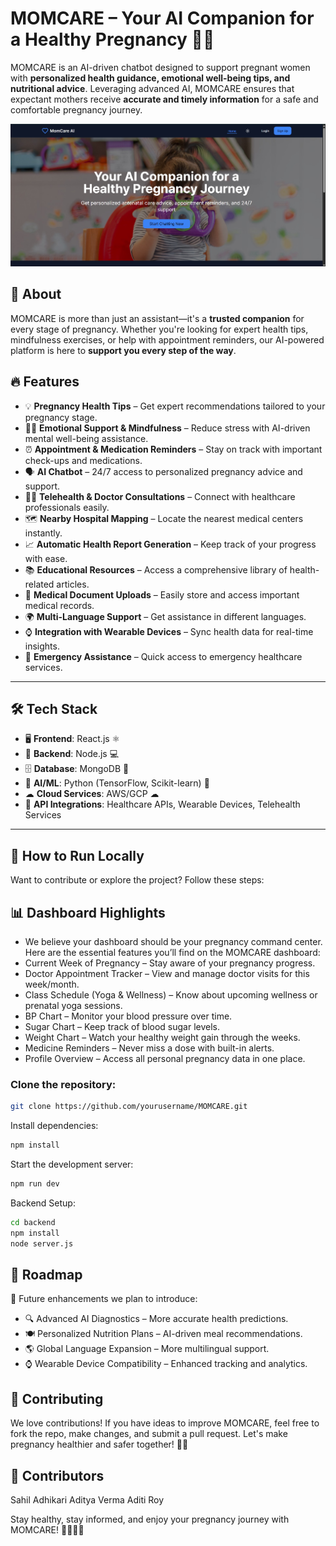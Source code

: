 # MOMCARE – Your AI Companion for a Healthy Pregnancy 🤰🤖

MOMCARE is an AI-driven chatbot designed to support pregnant women with **personalized health guidance, emotional well-being tips, and nutritional advice**. Leveraging advanced AI, MOMCARE ensures that expectant mothers receive **accurate and timely information** for a safe and comfortable pregnancy journey.

![Alt Text](mom.jpg)

## 📌 About
MOMCARE is more than just an assistant—it's a **trusted companion** for every stage of pregnancy. Whether you're looking for expert health tips, mindfulness exercises, or help with appointment reminders, our AI-powered platform is here to **support you every step of the way**.

## 🔥 Features

- 💡 **Pregnancy Health Tips** – Get expert recommendations tailored to your pregnancy stage.  
- 🧘‍♀️ **Emotional Support & Mindfulness** – Reduce stress with AI-driven mental well-being assistance.  
- ⏰ **Appointment & Medication Reminders** – Stay on track with important check-ups and medications.  
- 🗣 **AI Chatbot** – 24/7 access to personalized pregnancy advice and support.  
- 👩‍⚕️ **Telehealth & Doctor Consultations** – Connect with healthcare professionals easily.  
- 🗺 **Nearby Hospital Mapping** – Locate the nearest medical centers instantly.  
- 📈 **Automatic Health Report Generation** – Keep track of your progress with ease.  
- 📚 **Educational Resources** – Access a comprehensive library of health-related articles.  
- 📂 **Medical Document Uploads** – Easily store and access important medical records.  
- 🌍 **Multi-Language Support** – Get assistance in different languages.  
- ⌚ **Integration with Wearable Devices** – Sync health data for real-time insights.  
- 🚨 **Emergency Assistance** – Quick access to emergency healthcare services.  

---

## 🛠️ Tech Stack

- 🖥 **Frontend**: React.js ⚛️  
- 📡 **Backend**: Node.js 💻  
- 🗄 **Database**: MongoDB 🍃  
- 🧠 **AI/ML**: Python (TensorFlow, Scikit-learn) 🧬  
- ☁ **Cloud Services**: AWS/GCP ☁  
- 🔗 **API Integrations**: Healthcare APIs, Wearable Devices, Telehealth Services  

---

## 🚀 How to Run Locally

Want to contribute or explore the project? Follow these steps:

## 📊 Dashboard Highlights
- We believe your dashboard should be your pregnancy command center. Here are the essential features you’ll find on the MOMCARE dashboard:
- Current Week of Pregnancy – Stay aware of your pregnancy progress.
- Doctor Appointment Tracker – View and manage doctor visits for this week/month.
- Class Schedule (Yoga & Wellness) – Know about upcoming wellness or prenatal yoga sessions.
- BP Chart – Monitor your blood pressure over time.
- Sugar Chart – Keep track of blood sugar levels.
- Weight Chart – Watch your healthy weight gain through the weeks.
- Medicine Reminders – Never miss a dose with built-in alerts.
- Profile Overview – Access all personal pregnancy data in one place.

### Clone the repository:
```sh
git clone https://github.com/yourusername/MOMCARE.git
```
Install dependencies:
```sh
npm install
```
Start the development server:
```sh
npm run dev
```
Backend Setup:
```sh
cd backend
npm install
node server.js
```

## 🎯 Roadmap
🚀 Future enhancements we plan to introduce:
- 🔍 Advanced AI Diagnostics – More accurate health predictions.
- 🍽 Personalized Nutrition Plans – AI-driven meal recommendations.
- 🌎 Global Language Expansion – More multilingual support.
- ⌚ Wearable Device Compatibility – Enhanced tracking and analytics.

## 🤝 Contributing
We love contributions! If you have ideas to improve MOMCARE, feel free to fork the repo, make changes, and submit a pull request. Let's make pregnancy healthier and safer together! 💙👶

## 👥 Contributors
Sahil Adhikari 
Aditya Verma 
Aditi Roy 

Stay healthy, stay informed, and enjoy your pregnancy journey with MOMCARE! 💖👩‍⚕️🤰
